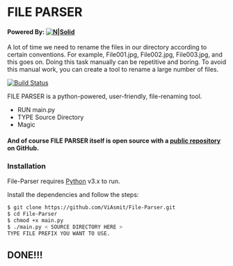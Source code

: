 # FILE PARSER

#### Powered By:  [![N|Solid](https://upload.wikimedia.org/wikipedia/commons/thumb/0/0a/Python.svg/28px-Python.svg.png)](https://nodesource.com/products/nsolid)

A lot of time we need to rename the files in our directory according to certain conventions. For example, File001.jpg, File002.jpg, File003.jpg, and this goes on. Doing this task manually can be repetitive and boring. To avoid this manual work, you can create a tool to rename a large number of files.

[![Build Status](https://travis-ci.org/joemccann/dillinger.svg?branch=master)](https://travis-ci.org/joemccann/dillinger)

FILE PARSER is a python-powered, user-friendly, file-renaming tool.

  - RUN main.py
  - TYPE Source Directory
  - Magic

#### And of course FILE PARSER itself is open source with a [public repository](https://github.com/ViAsmit/File-Parser.git) on GitHub.

### Installation

File-Parser requires [Python](https://python.org/) v3.x to run.

Install the dependencies and follow the steps:

```sh
$ git clone https://github.com/ViAsmit/File-Parser.git
$ cd File-Parser
$ chmod +x main.py
$ ./main.py < SOURCE DIRECTORY HERE >
TYPE FILE PREFIX YOU WANT TO USE.
```
## DONE!!!


